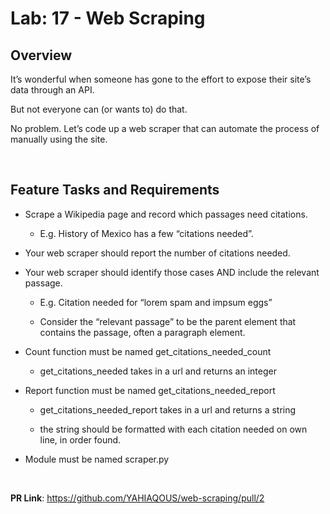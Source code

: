 # Lab: 17 - Web Scraping

## Overview

It’s wonderful when someone has gone to the effort to expose their site’s data through an API.

But not everyone can (or wants to) do that.

No problem. Let’s code up a web scraper that can automate the process of manually using the site.

&nbsp;

## Feature Tasks and Requirements

- Scrape a Wikipedia page and record which passages need citations.

  - E.g. History of Mexico has a few “citations needed”.

- Your web scraper should report the number of citations needed.

- Your web scraper should identify those cases AND include the relevant passage.

  - E.g. Citation needed for “lorem spam and impsum eggs”

  - Consider the “relevant passage” to be the parent element that contains the passage, often a paragraph element.

- Count function must be named get_citations_needed_count

  - get_citations_needed takes in a url and returns an integer

- Report function must be named get_citations_needed_report

  - get_citations_needed_report takes in a url and returns a string

  - the string should be formatted with each citation needed on own line, in order found.

- Module must be named scraper.py

&nbsp;

**PR Link**: <https://github.com/YAHIAQOUS/web-scraping/pull/2>
